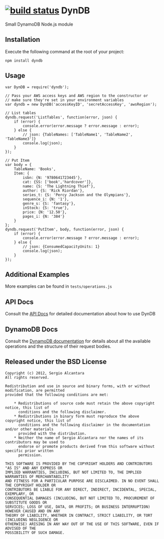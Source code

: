 [![build status](https://secure.travis-ci.org/serg-io/dyndb.png)](http://travis-ci.org/serg-io/dyndb)
DynDB
=====

Small DynamoDB Node.js module

Installation
------------

Execute the following command at the root of your project:

	npm install dyndb

Usage
-----

	var DynDB = require('dyndb');

	// Pass your AWS access keys and AWS region to the constructor or
	// make sure they're set in your environment variables
	var dyndb = new DynDB('accessKeyID', 'secretAccessKey', 'awsRegion');

	// List tables
	dyndb.request('ListTables', function(error, json) {
		if (error) {
			console.error(error.message ? error.message : error);
		} else {
			// json: {TableNames: ['TableName1', 'TableName2', 'TableName3']}
			console.log(json);
		}
	});

	// Put Item
	var body = {
		TableName: 'Books',
		Item: {
			isbn: {N: '9780641723445'},
			cat: {SS: ['book','hardcover']},
			name: {S: 'The Lightning Thief'},
			author: {S: 'Rick Riordan'},
			series_t: {S: 'Percy Jackson and the Olympians'},
			sequence_i: {N: '1'},
			genre_s: {S: 'fantasy'},
			inStock: {S: 'true'},
			price: {N: '12.50'},
			pages_i: {N: '384'}
		}
	};
	dyndb.request('PutItem', body, function(error, json) {
		if (error) {
			console.error(error.message ? error.message : error);
		} else {
			// json: {ConsumedCapacityUnits: 1}
			console.log(json);
		}
	});

Additional Examples
-------------------

More examples can be found in `tests/operations.js`

API Docs
--------

Consult the [API Docs](http://serg-io.github.com/dyndb/) for detailed documentation about how to use DynDB

DynamoDB Docs
-------------

Consult the [DynamoDB documentation](http://docs.amazonwebservices.com/amazondynamodb/latest/developerguide/operationlist.html) for details about all the available operations and the structure
of their request bodies.

Released under the BSD License
----------------------------------

	Copyright (c) 2012, Sergio Alcantara
	All rights reserved.

	Redistribution and use in source and binary forms, with or without modification, are permitted
	provided that the following conditions are met:

		* Redistributions of source code must retain the above copyright notice, this list of
		  conditions and the following disclaimer.
		* Redistributions in binary form must reproduce the above copyright notice, this list of
		  conditions and the following disclaimer in the documentation and/or other materials
		  provided with the distribution.
		* Neither the name of Sergio Alcantara nor the names of its contributors may be used to
		  endorse or promote products derived from this software without specific prior written
		  permission.

	THIS SOFTWARE IS PROVIDED BY THE COPYRIGHT HOLDERS AND CONTRIBUTORS "AS IS" AND ANY EXPRESS OR
	IMPLIED WARRANTIES, INCLUDING, BUT NOT LIMITED TO, THE IMPLIED WARRANTIES OF MERCHANTABILITY
	AND FITNESS FOR A PARTICULAR PURPOSE ARE DISCLAIMED. IN NO EVENT SHALL THE COPYRIGHT HOLDER OR
	CONTRIBUTORS BE LIABLE FOR ANY DIRECT, INDIRECT, INCIDENTAL, SPECIAL, EXEMPLARY, OR
	CONSEQUENTIAL DAMAGES (INCLUDING, BUT NOT LIMITED TO, PROCUREMENT OF SUBSTITUTE GOODS OR
	SERVICES; LOSS OF USE, DATA, OR PROFITS; OR BUSINESS INTERRUPTION) HOWEVER CAUSED AND ON ANY
	THEORY OF LIABILITY, WHETHER IN CONTRACT, STRICT LIABILITY, OR TORT (INCLUDING NEGLIGENCE OR
	OTHERWISE) ARISING IN ANY WAY OUT OF THE USE OF THIS SOFTWARE, EVEN IF ADVISED OF THE
	POSSIBILITY OF SUCH DAMAGE.